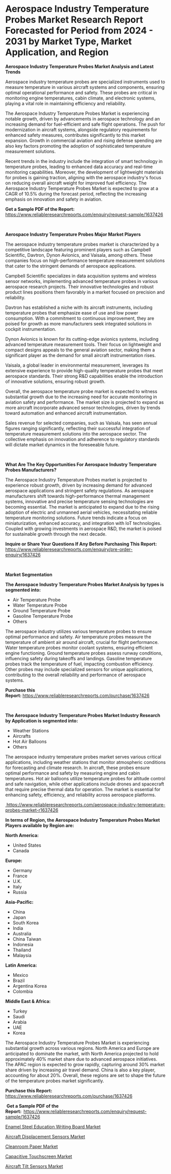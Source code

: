 <p><h1>Aerospace Industry Temperature Probes Market Research Report Forecasted for Period from 2024 -  2031 by Market Type, Market Application, and Region</h1></p><p><strong>Aerospace Industry Temperature Probes Market Analysis and Latest Trends</strong></p>
<p><p>Aerospace industry temperature probes are specialized instruments used to measure temperature in various aircraft systems and components, ensuring optimal operational performance and safety. These probes are critical in monitoring engine temperatures, cabin climate, and electronic systems, playing a vital role in maintaining efficiency and reliability.</p><p>The Aerospace Industry Temperature Probes Market is experiencing notable growth, driven by advancements in aerospace technology and an increasing demand for fuel-efficient and safe flight operations. The push for modernization in aircraft systems, alongside regulatory requirements for enhanced safety measures, contributes significantly to this market expansion. Growth in commercial aviation and rising defense spending are also key factors promoting the adoption of sophisticated temperature measurement solutions.</p><p>Recent trends in the industry include the integration of smart technology in temperature probes, leading to enhanced data accuracy and real-time monitoring capabilities. Moreover, the development of lightweight materials for probes is gaining traction, aligning with the aerospace industry's focus on reducing overall aircraft weight for improved fuel efficiency. The Aerospace Industry Temperature Probes Market is expected to grow at a CAGR of 10.5% during the forecast period, reflecting the increasing emphasis on innovation and safety in aviation.</p></p>
<p><strong>Get a Sample PDF of the Report:&nbsp;</strong> <a href="https://www.reliableresearchreports.com/enquiry/request-sample/1637426">https://www.reliableresearchreports.com/enquiry/request-sample/1637426</a></p>
<p>&nbsp;</p>
<p><strong>Aerospace Industry Temperature Probes Major Market Players</strong></p>
<p><p>The aerospace industry temperature probes market is characterized by a competitive landscape featuring prominent players such as Campbell Scientific, Davtron, Dynon Avionics, and Vaisala, among others. These companies focus on high-performance temperature measurement solutions that cater to the stringent demands of aerospace applications.</p><p>Campbell Scientific specializes in data acquisition systems and wireless sensor networks, implementing advanced temperature probes in various aerospace research projects. Their innovative technologies and robust product lines positions them favorably in a market focused on precision and reliability.</p><p>Davtron has established a niche with its aircraft instruments, including temperature probes that emphasize ease of use and low power consumption. With a commitment to continuous improvement, they are poised for growth as more manufacturers seek integrated solutions in cockpit instrumentation.</p><p>Dynon Avionics is known for its cutting-edge avionics systems, including advanced temperature measurement tools. Their focus on lightweight and compact designs appeals to the general aviation sector, making them a significant player as the demand for small aircraft instrumentation rises.</p><p>Vaisala, a global leader in environmental measurement, leverages its extensive experience to provide high-quality temperature probes that meet aerospace standards. Their strong R&D capabilities enable the introduction of innovative solutions, ensuring robust growth.</p><p>Overall, the aerospace temperature probe market is expected to witness substantial growth due to the increasing need for accurate monitoring in aviation safety and performance. The market size is projected to expand as more aircraft incorporate advanced sensor technologies, driven by trends toward automation and enhanced aircraft instrumentation.</p><p>Sales revenue for selected companies, such as Vaisala, has seen annual figures ranging significantly, reflecting their successful integration of temperature measurement solutions into the aerospace sector. The collective emphasis on innovation and adherence to regulatory standards will dictate market dynamics in the foreseeable future.</p></p>
<p>&nbsp;</p>
<p><strong>What Are The Key Opportunities For Aerospace Industry Temperature Probes Manufacturers?</strong></p>
<p><p>The Aerospace Industry Temperature Probes market is projected to experience robust growth, driven by increasing demand for advanced aerospace applications and stringent safety regulations. As aerospace manufacturers shift towards high-performance thermal management systems, innovative and precise temperature sensing technologies are becoming essential. The market is anticipated to expand due to the rising adoption of electric and unmanned aerial vehicles, necessitating reliable temperature monitoring solutions. Future trends indicate a focus on miniaturization, enhanced accuracy, and integration with IoT technologies. Coupled with growing investments in aerospace R&D, the market is poised for sustainable growth through the next decade.</p></p>
<p><strong>Inquire or Share Your Questions If Any Before Purchasing This Report:</strong> <a href="https://www.reliableresearchreports.com/enquiry/pre-order-enquiry/1637426">https://www.reliableresearchreports.com/enquiry/pre-order-enquiry/1637426</a></p>
<p>&nbsp;</p>
<p><strong>Market Segmentation</strong></p>
<p><strong>The Aerospace Industry Temperature Probes Market Analysis by types is segmented into:</strong></p>
<p><ul><li>Air Temperature Probe</li><li>Water Temperature Probe</li><li>Ground Temperature Probe</li><li>Gasoline Temperature Probe</li><li>Others</li></ul></p>
<p><p>The aerospace industry utilizes various temperature probes to ensure optimal performance and safety. Air temperature probes measure the temperature of ambient air around aircraft, crucial for flight performance. Water temperature probes monitor coolant systems, ensuring efficient engine functioning. Ground temperature probes assess runway conditions, influencing safety during takeoffs and landings. Gasoline temperature probes track the temperature of fuel, impacting combustion efficiency. Other probes may include specialized sensors for unique applications, contributing to the overall reliability and performance of aerospace systems.</p></p>
<p><strong>Purchase this Report:&nbsp;</strong><a href="https://www.reliableresearchreports.com/purchase/1637426">https://www.reliableresearchreports.com/purchase/1637426</a></p>
<p>&nbsp;</p>
<p><strong>The Aerospace Industry Temperature Probes Market Industry Research by Application is segmented into:</strong></p>
<p><ul><li>Weather Stations</li><li>Aircrafts</li><li>Hot Air Balloons</li><li>Others</li></ul></p>
<p><p>The aerospace industry temperature probes market serves various critical applications, including weather stations that monitor atmospheric conditions for forecasting and climate research. In aircraft, these probes ensure optimal performance and safety by measuring engine and cabin temperatures. Hot air balloons utilize temperature probes for altitude control and safe navigation, while other applications include drones and spacecraft that require precise thermal data for operation. The market is essential for enhancing safety, efficiency, and reliability across aerospace platforms.</p></p>
<p><a href="https://www.reliableresearchreports.com/aerospace-industry-temperature-probes-market-r1637426">&nbsp;https://www.reliableresearchreports.com/aerospace-industry-temperature-probes-market-r1637426</a></p>
<p><strong>In terms of Region, the Aerospace Industry Temperature Probes Market Players available by Region are:</strong></p>
<p>
    <p> <strong> North America: </strong>
        <ul>
            <li>United States</li>
            <li>Canada</li>
        </ul>
        </p> 
    <p> <strong> Europe: </strong>
        <ul>
            <li>Germany</li>
            <li>France</li>
            <li>U.K.</li>
            <li>Italy</li>
            <li>Russia</li>
        </ul>
        </p> 
    <p> <strong> Asia-Pacific: </strong>
        <ul>
            <li>China</li>
            <li>Japan</li>
            <li>South Korea</li>
            <li>India</li>
            <li>Australia</li>
            <li>China Taiwan</li>
            <li>Indonesia</li>
            <li>Thailand</li>
            <li>Malaysia</li>
        </ul>
        </p> 
    <p> <strong> Latin America: </strong>
        <ul>
            <li>Mexico</li>
            <li>Brazil</li>
            <li>Argentina Korea</li>
            <li>Colombia</li>
        </ul>
        </p> 
    <p> <strong> Middle East & Africa: </strong>
        <ul>
            <li>Turkey</li>
            <li>Saudi</li>
            <li>Arabia</li>
            <li>UAE</li>
            <li>Korea</li>
        </ul>
    </p>
    </p>
<p><p>The Aerospace Industry Temperature Probes Market is experiencing substantial growth across various regions. North America and Europe are anticipated to dominate the market, with North America projected to hold approximately 40% market share due to advanced aerospace initiatives. The APAC region is expected to grow rapidly, capturing around 30% market share driven by increasing air travel demand. China is also a key player, accounting for about 20%. Overall, these regions are set to shape the future of the temperature probes market significantly.</p></p>
<p><strong>Purchase this Report: </strong><a href="https://www.reliableresearchreports.com/purchase/1637426">https://www.reliableresearchreports.com/purchase/1637426</a></p>
<p>&nbsp;<strong>Get a Sample PDF of the Report:&nbsp;&nbsp;</strong><a href="https://www.reliableresearchreports.com/enquiry/request-sample/1637426">https://www.reliableresearchreports.com/enquiry/request-sample/1637426</a></p>
<p><strong></strong></p>
<p><p><a href="https://medium.com/@jamiebertrgnaum3545/global-enamel-steel-education-writing-board-market-size-is-expected-to-reach-at-a-cagr-of-12-4-e35506a3e1e0">Enamel Steel Education Writing Board Market</a></p><p><a href="https://github.com/AlisaRowe24/Market-Research-Report-List-1/blob/main/aircraft-displacement-sensors-market.md">Aircraft Displacement Sensors Market</a></p><p><a href="https://issuu.com/reportprime-2/docs/cleanroom-paper-market-size-2030.pp_d1a1504386235b">Cleanroom Paper Market</a></p><p><a href="https://www.linkedin.com/pulse/driving-factors-behind-capacitive-touchscreen-market-trends-kimcc?trackingId=0FPa400dSYKYizTGPFGhtA%3D%3D">Capacitive Touchscreen Market</a></p><p><a href="https://github.com/kaufmannDavid16/Market-Research-Report-List-1/blob/main/aircraft-tilt-sensors-market.md">Aircraft Tilt Sensors Market</a></p></p>
